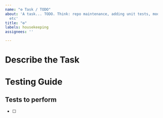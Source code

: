 ```yaml
---
name: "⚙️ Task / TODO"
about: 'A task... TODO. Think: repo maintenance, adding unit tests, modifying docstrings,
  etc'
title: "⚙️"
labels: housekeeping
assignees: ''

---
```


# Describe the Task <!-- A clear and concise description of what the task is -->


# Testing Guide
## Tests to perform <!-- Written in language for a `developer` to understand -->
 - [ ]
